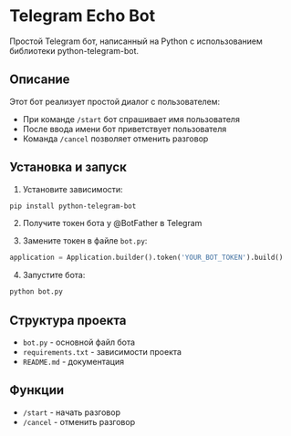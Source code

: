 # Telegram Echo Bot

Простой Telegram бот, написанный на Python с использованием библиотеки python-telegram-bot.

## Описание

Этот бот реализует простой диалог с пользователем:
- При команде `/start` бот спрашивает имя пользователя
- После ввода имени бот приветствует пользователя
- Команда `/cancel` позволяет отменить разговор

## Установка и запуск

1. Установите зависимости:
```bash
pip install python-telegram-bot
```

2. Получите токен бота у @BotFather в Telegram

3. Замените токен в файле `bot.py`:
```python
application = Application.builder().token('YOUR_BOT_TOKEN').build()
```

4. Запустите бота:
```bash
python bot.py
```

## Структура проекта

- `bot.py` - основной файл бота
- `requirements.txt` - зависимости проекта
- `README.md` - документация

## Функции

- `/start` - начать разговор
- `/cancel` - отменить разговор 